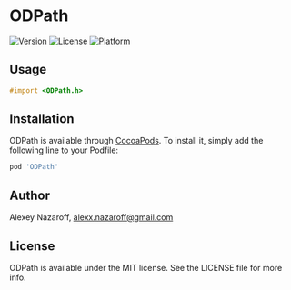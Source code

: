 # ODPath

[![Version](https://img.shields.io/cocoapods/v/ODPath.svg?style=flat)](http://cocoapods.org/pods/ODPath)
[![License](https://img.shields.io/cocoapods/l/ODPath.svg?style=flat)](http://cocoapods.org/pods/ODPath)
[![Platform](https://img.shields.io/cocoapods/p/ODPath.svg?style=flat)](http://cocoapods.org/pods/ODPath)

## Usage

```objective-c
#import <ODPath.h>
```

## Installation

ODPath is available through [CocoaPods](http://cocoapods.org). To install
it, simply add the following line to your Podfile:

```ruby
pod 'ODPath'
```

## Author

Alexey Nazaroff, alexx.nazaroff@gmail.com

## License

ODPath is available under the MIT license. See the LICENSE file for more info.

